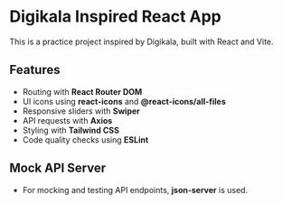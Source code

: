 # Digikala Inspired React App

This is a practice project inspired by Digikala, built with React and Vite.

## Features

- Routing with **React Router DOM**  
- UI icons using **react-icons** and **@react-icons/all-files**  
- Responsive sliders with **Swiper**  
- API requests with **Axios**  
- Styling with **Tailwind CSS**  
- Code quality checks using **ESLint**  

## Mock API Server

- For mocking and testing API endpoints, **json-server** is used.  

